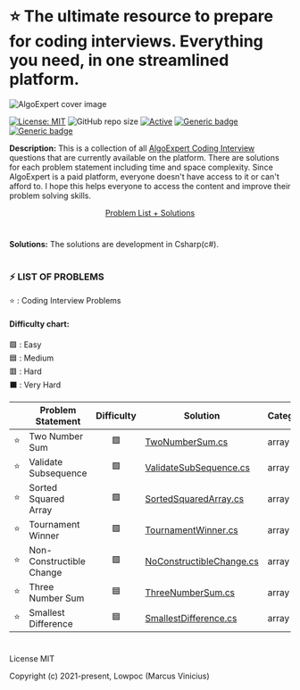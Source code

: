 # :star: The ultimate resource to prepare for coding interviews. Everything you need, in one streamlined platform.

![AlgoExpert cover image](https://assets.algoexpert.io/static/images/ae-social-logo.png)

 [![License: MIT](https://img.shields.io/badge/License-MIT-yellow.svg)](https://opensource.org/licenses/MIT "MIT License")
 ![GitHub repo size](https://img.shields.io/github/repo-size/lowpoc/algoexpert.io)
 [![Active](http://img.shields.io/badge/Status-Active-green.svg)](https://img.shields.io/github/repo-size/lowpoc/algoexpert.io)
 [![Generic badge](https://img.shields.io/badge/lang-csharp-blue.svg)](https://docs.microsoft.com/pt-br/dotnet/csharp/tour-of-csharp/)
 [![Generic badge](https://img.shields.io/badge/last%20updated-23--12--2021-orange)](https://img.shields.io/github/repo-size/lowpoc/algoexpert.io)
 
**Description:** This is a collection of all [AlgoExpert Coding Interview](https://www.algoexpert.io/questions) questions that are currently available on the platform. There are solutions for each problem statement including time and space complexity. Since AlgoExpert is a paid platform, everyone doesn't have access to it or can't afford to. I hope this helps everyone to access the content and improve their problem solving skills.

<div align="center">
	<a href="#-list-of-problems">Problem List + Solutions</a>
</div>

#

**Solutions:**
The solutions are development in Csharp(c#).

 
#

### ⚡ LIST OF PROBLEMS 
	
⭐ : Coding Interview Problems 
<br/>
#### Difficulty chart:
🟩 : Easy
<br/>
🟦 : Medium
<br/>
🟥 : Hard
<br/>
⬛ : Very Hard
<br/>

|  | Problem Statement | Difficulty | Solution | Category  | Unit Test
| :------: | ----------------- | :--------: | -------- | -------- | ---- |
| :star: | Two Number Sum | 🟩 | [TwoNumberSum.cs](https://github.com/Lowpoc/algoexpert.io/blob/master/AlgoExpert.IO/Array/TwoNumberSum.cs) | array | [test](https://github.com/Lowpoc/algoexpert.io/blob/master/AlgoExperto.IO.Array.Tests/TwoNumberSumTests.cs)
| :star: | Validate Subsequence | 🟩 | [ValidateSubSequence.cs](https://github.com/Lowpoc/algoexpert.io/blob/master/AlgoExpert.IO/Array/ValidateSubSequence.cs) | array | [test](https://github.com/Lowpoc/algoexpert.io/blob/master/AlgoExperto.IO.Array.Tests/ValidateSubSequenceTests.cs)
| :star: | Sorted Squared Array | 🟩 | [SortedSquaredArray.cs](https://github.com/Lowpoc/algoexpert.io/blob/master/AlgoExpert.IO/Array/SortedSquaredArray.cs) | array | [test](https://github.com/Lowpoc/algoexpert.io/blob/master/AlgoExperto.IO.Array.Tests/SortedSquaredArrayTest.cs)
| :star: | Tournament Winner | 🟩 | [TournamentWinner.cs](https://github.com/Lowpoc/algoexpert.io/blob/master/AlgoExpert.IO/Array/TournamentWinner.cs) | array | [test](https://github.com/Lowpoc/algoexpert.io/blob/master/AlgoExperto.IO.Array.Tests/TournamentWinnerTest.cs)
| :star: | Non-Constructible Change | 🟩  | [NoConstructibleChange.cs](https://github.com/Lowpoc/algoexpert.io/blob/master/AlgoExpert.IO/Array/NoConstructibleChange.cs) | array |[test](https://github.com/Lowpoc/algoexpert.io/blob/master/AlgoExperto.IO.Array.Tests/NoConstructibleChangeTest.cs)
| :star: | Three Number Sum | 🟦 | [ThreeNumberSum.cs](https://github.com/Lowpoc/algoexpert.io/blob/master/AlgoExpert.IO/Array/ThreeNumberSum.cs) | array | [test](https://github.com/Lowpoc/algoexpert.io/blob/master/AlgoExperto.IO.Array.Tests/ThreeNumberSumTest.cs)
| :star: | Smallest Difference | 🟦 | [SmallestDifference.cs](https://github.com/Lowpoc/algoexpert.io/blob/master/AlgoExpert.IO/Array/SmallestDifference.cs) | array | [test](https://github.com/Lowpoc/algoexpert.io/blob/master/AlgoExperto.IO.Array.Tests/SmallestDifferenceTest.cs)

#
License
MIT

Copyright (c) 2021-present, Lowpoc (Marcus Vinicius)
